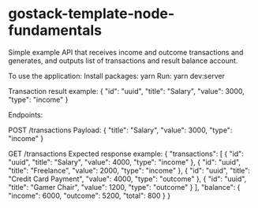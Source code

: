 # gostack-template-node-fundamentals

Simple example API that receives income and outcome transactions and generates, and outputs list of transactions and result balance account.

To use the application:
Install packages: yarn
Run: yarn dev:server

Transaction result example:
{
  "id": "uuid",
  "title": "Salary",
  "value": 3000,
  "type": "income"
}

Endpoints:

POST /transactions
Payload:
{
  "title": "Salary",
  "value": 3000,
  "type": "income"
}

GET /transactions
Expected response example:
{
  "transactions": [
    {
      "id": "uuid",
      "title": "Salary",
      "value": 4000,
      "type": "income"
    },
    {
      "id": "uuid",
      "title": "Freelance",
      "value": 2000,
      "type": "income"
    },
    {
      "id": "uuid",
      "title": "Credit Card Payment",
      "value": 4000,
      "type": "outcome"
    },
    {
      "id": "uuid",
      "title": "Gamer Chair",
      "value": 1200,
      "type": "outcome"
    }
  ],
  "balance": {
    "income": 6000,
    "outcome": 5200,
    "total": 800
  }
}
